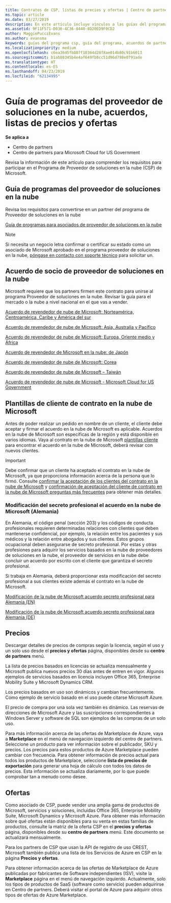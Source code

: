 ```yaml
---
title: Contratos de CSP, listas de precios y ofertas | Centro de partners
ms.topic: article
ms.date: 03/27/2019
description: En este artículo incluye vínculos a las guías del programa Proveedor de soluciones en la nube, acuerdos de partner, acuerdos de clientes, listas de precios y ofertas.
ms.assetid: 9F11F571-D036-4C36-8440-8D20ED9F0CD2
author: MaggiePucciEvans
ms.author: evansma
keywords: guías del programa csp, guía del programa, acuerdos de partners, acuerdo de clientes, listas de precios, ofertas
ms.localizationpriority: medium
ms.openlocfilehash: c6ea36d5fb807f10364d28f8ae014b80c91b6013
ms.sourcegitcommit: b1ab80345b4e4af649fb8cc51d96d798e0791ade
ms.translationtype: HT
ms.contentlocale: es-ES
ms.lasthandoff: 04/23/2019
ms.locfileid: "62134995"
---
```

# <a name="cloud-solution-provider-program-guide-agreements-price-lists-and-offers"></a>Guía de programas del proveedor de soluciones en la nube, acuerdos, listas de precios y ofertas

**Se aplica a**

-  Centro de partners
-  Centro de partners para Microsoft Cloud for US Government


Revisa la información de este artículo para comprender los requisitos para participar en el Programa de Proveedor de soluciones en la nube (CSP) de Microsoft.

## <a name="cloud-solution-provider-program-guide"></a>Guía de programas del proveedor de soluciones en la nube

Revisa los requisitos para convertirse en un partner del programa de Proveedor de soluciones en la nube

[Guía de programas para asociados de proveedor de soluciones en la nube](https://go.microsoft.com/fwlink/p/?LinkId=617100)

>[!Note]
>Si necesita un negocio letra confirmar o certificar su estado como un asociado de Microsoft aprobado en el programa proveedor de soluciones en la nube, [póngase en contacto con soporte técnico](https://partner.microsoft.com/pcv/servicerequests/create) para solicitar un.

## <a name="cloud-solution-provider-partner-agreement"></a>Acuerdo de socio de proveedor de soluciones en la nube

Microsoft requiere que los partners firmen este contrato para unirse al programa Proveedor de soluciones en la nube. Revisar la guía para el mercado o la nube a nivel nacional en el que vas a vender.

[Acuerdo de revendedor de nube de Microsoft: Norteamérica, Centroamérica, Caribe y América del sur](https://download.microsoft.com/download/2/C/8/2C8CAC17-FCE7-4F51-9556-4D77C7022DF5/MCRA2018_AOC_ENG_Sep2018_CR.pdf)

[Acuerdo de revendedor de nube de Microsoft: Asia, Australia y Pacífico](https://download.microsoft.com/download/2/C/8/2C8CAC17-FCE7-4F51-9556-4D77C7022DF5/MCRA2018_APOC_ENG_Mar2019_CR.pdf)

[Acuerdo de revendedor de nube de Microsoft: Europa, Oriente medio y África](https://download.microsoft.com/download/2/C/8/2C8CAC17-FCE7-4F51-9556-4D77C7022DF5/MCRA2018_EOC_ENG_Sep2018_CR.pdf)

[Acuerdo de revendedor de Microsoft en la nube: de Japón](https://download.microsoft.com/download/2/C/8/2C8CAC17-FCE7-4F51-9556-4D77C7022DF5/MCRA2018_JPN_ENG_Sep2018_CR.pdf)

[Acuerdo de revendedor de nube de Microsoft: Corea](https://download.microsoft.com/download/2/C/8/2C8CAC17-FCE7-4F51-9556-4D77C7022DF5/MCRA2018_KOR_ENG_Sep2018_CR.pdf)

[Acuerdo de revendedor de nube de Microsoft – Taiwán](https://download.microsoft.com/download/2/C/8/2C8CAC17-FCE7-4F51-9556-4D77C7022DF5/MCRA2018_TAI_ENG_Sep2018_CR.pdf)

[Acuerdo de revendedor de nube de Microsoft - Microsoft Cloud for US Government](https://download.microsoft.com/download/2/C/8/2C8CAC17-FCE7-4F51-9556-4D77C7022DF5/MCRA2018_AOC_USGCC_ENG_Feb2019_CR.pdf)

## <a name="microsoft-cloud-agreement-customer-templates"></a>Plantillas de cliente de contrato en la nube de Microsoft

Antes de poder realizar un pedido en nombre de un cliente, el cliente debe aceptar y firmar el acuerdo en la nube de Microsoft es aplicable. Acuerdos en la nube de Microsoft son específicas de la región y está disponible en varios idiomas. Vaya al contrato en la nube de Microsoft [plantillas cliente](agreements.md) para encontrar el acuerdo en la nube de Microsoft, deberá revisar con nuevos clientes.

>[!IMPORTANT]
>Debe confirmar que un cliente ha aceptado el contrato en la nube de Microsoft, ya que proporciona información acerca de la persona que lo firmó. Consulte [confirmar la aceptación de los clientes del contrato en la nube de Microsoft](confirm-consent.md) y [confirmación de aceptación del cliente de contrato en la nube de Microsoft preguntas más frecuentes](confirm-consent-faq.md) para obtener más detalles.

### <a name="professional-secrecy-amendment-to-the-microsoft-cloud-agreement-germany"></a>Modificación del secreto profesional el acuerdo en la nube de Microsoft (Alemania)

En Alemania, el código penal (sección 203) y los códigos de conducta profesionales requieren determinadas relaciones con clientes que deben mantenerse confidencial, por ejemplo, la relación entre los pacientes y sus médicos y la relación entre abogados y sus clientes. Estos grupos ocupacional deben asegurarse de secreto profesional. Por estas y otras profesiones para adquirir los servicios basados en la nube de proveedores de soluciones en la nube, el proveedor de servicios en la nube debe concluir un acuerdo por escrito con el cliente que garantiza el secreto profesional.

Si trabaja en Alemania, deberá proporcionar esta modificación del secreto profesional a sus clientes existe además el contrato en la nube de Microsoft.

[Modificación de la nube de Microsoft acuerdo secreto profesional para Alemania (EN)](https://go.microsoft.com/fwlink/?linkid=2030827&clcid=0x409)

[Modificación de la nube de Microsoft acuerdo secreto profesional para Alemania (DE)](https://go.microsoft.com/fwlink/?linkid=2030827&clcid=0x407)

## <a name="pricing"></a>Precios

Descargar detalles de precios de compras según la licencia, según el uso y un solo uso desde el **precios y ofertas** página, disponibles desde su **centro de partners** menú.

La lista de precios basados en licencias se actualiza mensualmente y Microsoft publica nuevos precios 30 días antes de entren en vigor. Algunos ejemplos de servicios basados en licencia incluyen Office 365, Enterprise Mobility Suite y Microsoft Dynamics CRM. 

Los precios basados en uso son dinámicos y cambian frecuentemente. Como ejemplo de servicio basado en el uso puede citarse Microsoft Azure.

El precio de compra por una sola vez también es dinámico. Las reservas de direcciones de Microsoft Azure y las suscripciones correspondientes a Windows Server y software de SQL son ejemplos de las compras de un solo uso.

Para más información acerca de las ofertas de Marketplace de Azure, vaya a **Marketplace** en el menú de navegación izquierdo del centro de partners. Seleccione un producto para ver información sobre el publicador, SKU y precios. Los precios para estos productos de Azure Marketplace pueden cambiar con frecuencia. Para obtener información de precios actual para todos los productos de Marketplace, seleccione **lista de precios de exportación** para generar una hoja de cálculo con todos los datos de precios. Esta información se actualiza diariamente, por lo que puede comprobar tan a menudo como desee.

## <a name="offers"></a>Ofertas

Como asociado de CSP, puede vender una amplia gama de productos de Microsoft, servicios y soluciones, incluidas Office 365, Enterprise Mobility Suite, Microsoft Dynamics y Microsoft Azure. Para obtener más información sobre qué ofertas están disponibles para su venta en estas familias de productos, consulte la matriz de la oferta CSP en el **precios y ofertas** página, disponibles desde su **centro de partners** menú. Este documento se actualizará mensualmente.

Para los partners de CSP que usan la API de registro de uso CREST, Microsoft también publica una lista de los Servicios de Azure en CSP en la página **Precios y ofertas**.

Para obtener información acerca de las ofertas de Marketplace de Azure publicadas por fabricantes de Software independientes (ISV), visite la **Marketplace** página en el menú de navegación izquierdo. Actualmente, solo los tipos de productos de SaaS (software como servicio) pueden adquirirse en Centro de partners. Deberá visitar el portal de Azure para adquirir otros tipos de ofertas de Azure Marketplace.
